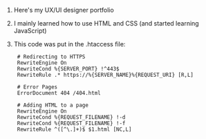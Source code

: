1. Here's my UX/UI designer portfolio
2. I mainly learned how to use HTML and CSS (and started learning JavaScript)
3. This code was put in the .htaccess file:
    
        # Redirecting to HTTPS
        RewriteEngine On
        RewriteCond %{SERVER_PORT} !^443$
        RewriteRule .* https://%{SERVER_NAME}%{REQUEST_URI} [R,L]
        
        # Error Pages
        ErrorDocument 404 /404.html
        
        # Adding HTML to a page
        RewriteEngine On
        RewriteCond %{REQUEST_FILENAME} !-d
        RewriteCond %{REQUEST_FILENAME} !-f
        RewriteRule ^([^\.]+)$ $1.html [NC,L]
